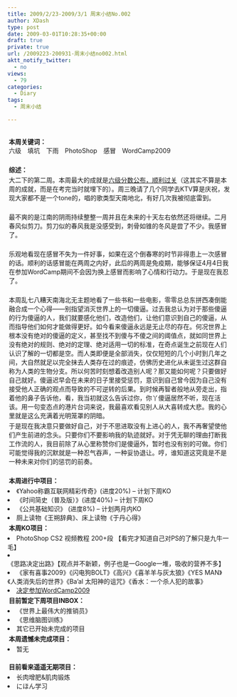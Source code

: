 ```yaml
---
title: 2009/2/23-2009/3/1 周末小结No.002
author: XDash
type: post
date: 2009-03-01T10:28:35+00:00
draft: true
private: true
url: /2009223-200931-周末小结no002.html
aktt_notify_twitter:
  - no
views:
  - 79
categories:
  - Diary
tags:
  - 周末小结

---
```

<p style="margin-top: 3px; margin-right: 3px; margin-bottom: 3px; margin-left: 3px; ">
  <strong><span style="font-weight: normal;"><br /> </span>本周关键词：<br /> </strong>六级　填坑　下雨　PhotoShop　感冒　WordCamp2009
</p>

<p style="margin-top: 3px; margin-right: 3px; margin-bottom: 3px; margin-left: 3px; ">
   
</p>

<p style="margin-top: 3px; margin-right: 3px; margin-bottom: 3px; margin-left: 3px; ">
  <strong>综述：</strong>
</p>

<p style="margin-top: 3px; margin-right: 3px; margin-bottom: 3px; margin-left: 3px; ">
  大二下的第二周。本周最大的成就是<a href="http://www.xdash.cn/article.asp?id=295" target="_blank">六级分数公布，顺利过关</a>（这其实不算是本周的成就，而是在考完当时就埋下的）。周三晚请了几个同学去KTV算是庆祝，发现大家都不是一个tone的，唱的歌类型天南地北，有好几次我被彻底雷到。
</p>

<p style="margin-top: 3px; margin-right: 3px; margin-bottom: 3px; margin-left: 3px; ">
   
</p>

<p style="margin-top: 3px; margin-right: 3px; margin-bottom: 3px; margin-left: 3px; ">
  最不爽的是江南的阴雨持续整整一周并且在未来的十天左右依然还将继续。二月春风似剪刀。剪刀似的春风我是没感受到，刺骨如锥的冬风是尝了不少。我感冒了。
</p>

<p style="margin-top: 3px; margin-right: 3px; margin-bottom: 3px; margin-left: 3px; ">
   
</p>

<p style="margin-top: 3px; margin-right: 3px; margin-bottom: 3px; margin-left: 3px; ">
  乐观地看现在感冒不失为一件好事，如果在这个倒春寒的时节非得患上一次感冒的话。顺利的话感冒能在两周之内好，此后的两周是免疫期，能够保证4月4日我在参加WordCamp期间不会因为换上感冒而影响了心情和行动力。于是现在我忍了。
</p>

<p style="margin-top: 3px; margin-right: 3px; margin-bottom: 3px; margin-left: 3px; ">
   
</p>

<p style="margin-top: 3px; margin-right: 3px; margin-bottom: 3px; margin-left: 3px; ">
  本周乱七八糟天南海北无主题地看了一些书和一些电影，零零总总东拼西凑倒能融合成一个心得——别指望消灭世界上的一切傻逼。过去我总认为对于那些傻逼的行为傻逼的人，我们就要感化他们，改造他们，让他们意识到自己的傻逼，从而指导他们如何才能做得更好。如今看来傻逼永远是无止尽的存在。何况世界上根本没有绝对的傻逼的定义，甚至找不到傻与不傻之间的阈值点，就如同世界上没有绝对的规则、绝对的定理、绝对适用一切的标准，在奇点诞生之前现在人们认识了解的一切都是空。而人类即便是全部消失，仅仅短短的几个小时到几年之间，大自然就足以完全抹去人类存在过的痕迹，仿佛历史进化从未诞生过这群自称为人类的生物分支。所以何苦时刻想着改造别人呢？那又能如何呢？只要做好自己就好。傻逼迟早会在未来的日子里接受惩罚，意识到自己曾今因为自己没有接受他人正确的观点而导致的不可逆转的后果。到时候再智者般地从旁走出，指着他的鼻子告诉他，看，我当初就这么告诉过你，你丫傻逼居然不听，现在活该。用一句变态点的港片台词来说，我最喜欢看见别人从大喜转成大悲。我的心里就是这么充满着光明笼罩的阴暗。
</p>

<p style="margin-top: 3px; margin-right: 3px; margin-bottom: 3px; margin-left: 3px; ">
  于是现在我决意只要做好自己，对于不思进取没有上进心的人，我不再奢望使他们产生前进的念头。只要你们不要影响我的轨迹就好。对于凭无聊的理由打断我工作流的人，我目前除了从心里称赞你们是傻逼外，暂时也没有别的可做。你们可能觉得我的沉默就是一种忍气吞声，一种妥协退让。哼，谁知道这究竟是不是一种未来对你们的惩罚的前奏。
</p>

<p style="margin-top: 3px; margin-right: 3px; margin-bottom: 3px; margin-left: 3px; ">
   
</p>

<p style="margin-top: 3px; margin-right: 3px; margin-bottom: 3px; margin-left: 3px; ">
  <strong>本周进行中项目：<br /> </strong>
</p>

<li style="list-style-type: disc; list-style-position: initial; list-style-image: initial; ">
  《Yahoo称霸互联网精彩传奇》(进度20%) &#8211; 计划下周KO
</li>
<li style="list-style-type: disc; list-style-position: initial; list-style-image: initial; ">
  《时间简史（普及版）》(进度40%) &#8211; 计划下周KO
</li>
<li style="list-style-type: disc; list-style-position: initial; list-style-image: initial; ">
  《公共基础知识》 (进度8%) &#8211; 计划两月内KO
</li>
<li style="list-style-type: disc; list-style-position: initial; list-style-image: initial; ">
  厕上读物《王朔辞典》、床上读物《于丹心得》
</li>

<!--more-->

<p style="margin-top: 3px; margin-right: 3px; margin-bottom: 3px; margin-left: 3px; ">
  <strong>本周KO项目：</strong><strong><br /> </strong>
</p>

<li style="list-style-type: disc; list-style-position: initial; list-style-image: initial; ">
  PhotoShop CS2 视频教程 200+段 【看完才知道自己对PS的了解只是九牛一毛】
</li>
<li style="list-style-type: disc; list-style-position: initial; list-style-image: initial; ">
  《思路决定出路》【观点并不新颖，例子也是一Google一堆，吸收的营养不多】
</li>
<li style="list-style-type: disc; list-style-position: initial; list-style-image: initial; ">
  《家有喜事2009》《闪电狗BOLT》《高兴》《喜羊羊与灰太狼》《YES MAN》《人类消失后的世界》《Ba&#8217;al 太阳神的诅咒》《香水：一个杀人犯的故事》
</li>
<li style="list-style-type: disc; list-style-position: initial; list-style-image: initial; ">
  <a href="http://www.xdash.cn/article.asp?id=297" target="_blank">决定参加WordCamp2009</a>
</li>

<p style="margin-top: 3px; margin-right: 3px; margin-bottom: 3px; margin-left: 3px; ">
  <strong>目前暂定下周项目INBOX：</strong>
</p>

<li style="list-style-type: disc; list-style-position: initial; list-style-image: initial; ">
  《世界上最伟大的推销员》
</li>
<li style="list-style-type: disc; list-style-position: initial; list-style-image: initial; ">
  《思维脑图训练》
</li>
<li style="list-style-type: disc; list-style-position: initial; list-style-image: initial; ">
  其它已开始未完成的项目
</li>

<p style="margin-top: 3px; margin-right: 3px; margin-bottom: 3px; margin-left: 3px; ">
  <strong>本周遗憾未完成项目：</strong>
</p>

<li style="list-style-type: disc; list-style-position: initial; list-style-image: initial; ">
  暂无
</li>

<p style="margin-top: 3px; margin-right: 3px; margin-bottom: 3px; margin-left: 3px; ">
   <br /> <strong>目前看来遥遥无期项目：</strong>
</p>

<li style="list-style-type: disc; list-style-position: initial; list-style-image: initial; ">
  长肉增肥&肌肉锻炼
</li>
<li style="list-style-type: disc; list-style-position: initial; list-style-image: initial; ">
  にほん学习
</li>
